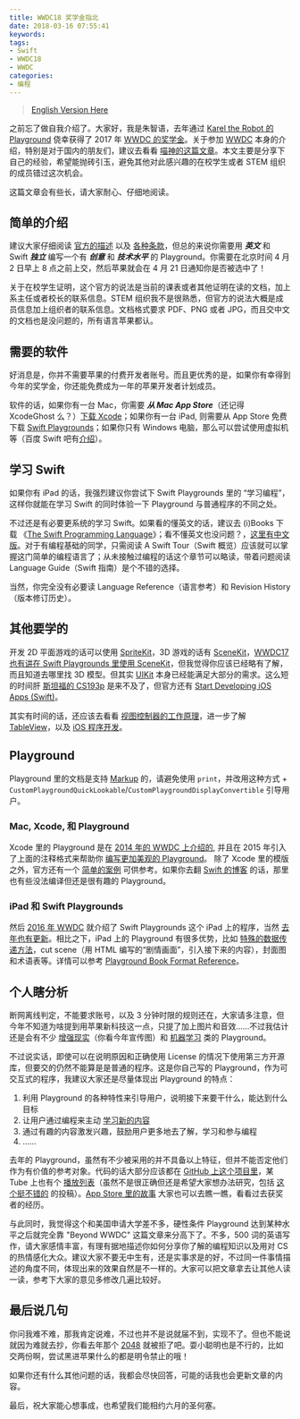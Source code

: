 ```yaml
---
title: WWDC18 奖学金指北
date: 2018-03-16 07:55:41
keywords:
tags:
- Swift
- WWDC18
- WWDC
categories:
- 编程
---
```


> [English Version Here](https://apollozhu.github.io/2018/03/15/wwdc18-scholarships-info/)

之前忘了做自我介绍了。大家好，我是朱智语，去年通过 [Karel the Robot 的 Playground](https://github.com/ApolloZhu/Swifty-Karel/tree/master) 侥幸获得了 2017 年 [WWDC 的奖学金](https://developer.apple.com/wwdc/scholarships/)。关于参加 [WWDC](https://developer.apple.com/wwdc) 本身的介绍，特别是对于国内的朋友们，建议去看看 [喵神的这篇文章](https://onevcat.com/2016/04/first-wwdc/)。本文主要是分享下自己的经验，希望能抛砖引玉，避免其他对此感兴趣的在校学生或者 STEM 组织的成员错过这次机会。

这篇文章会有些长，请大家耐心、仔细地阅读。

<!-- more -->

## 简单的介绍

建议大家仔细阅读 [官方的描述](https://developer.apple.com/wwdc/scholarships/) 以及 [各种条款](https://developer.apple.com/wwdc/scholarships/terms/WWDC18-Scholarship-Terms-and-Conditions.pdf)，但总的来说你需要用 ***英文*** 和 Swift ***独立*** 编写一个有 ***创意*** 和 ***技术水平*** 的 Playground。你需要在北京时间 4 月 2 日早上 8 点之前上交，然后苹果就会在 4 月 21 日通知你是否被选中了！

关于在校学生证明，这个官方的说法是当前的课表或者其他证明在读的文档，加上系主任或者校长的联系信息。STEM 组织我不是很熟悉，但官方的说法大概是成员信息加上组织者的联系信息。文档格式要求 PDF、PNG 或者 JPG，而且交中文的文档也是没问题的，所有语言苹果都认。

## 需要的软件

好消息是，你并不需要苹果的付费开发者账号。而且更优秀的是，如果你有幸得到今年的奖学金，你还能免费成为一年的苹果开发者计划成员。

软件的话，如果你有一台 Mac，你需要 ***从 Mac App Store***（还记得 XcodeGhost 么？）[下载 Xcode](https://itunes.apple.com/app/id497799835)；如果你有一台 iPad, 则需要从 App Store 免费下载 [Swift Playgrounds](https://itunes.apple.com/app/id908519492)；如果你只有 Windows 电脑，那么可以尝试使用虚拟机等（百度 Swift 吧有[介绍](http://tieba.baidu.com/p/3092530089)）。

## 学习 Swift

如果你有 iPad 的话，我强烈建议你尝试下 Swift Playgrounds 里的 “学习编程”，这样你就能在学习 Swift 的同时体验一下 Playground 与普通程序的不同之处。

不过还是有必要更系统的学习 Swift。如果看的懂英文的话，建议去 (i)Books 下载 《[The Swift Programming Language](https://itunes.apple.com/book/id1002622538)》；看不懂英文也没问题？，[这里有中文版](https://www.cnswift.org/)。对于有编程基础的同学，只需阅读 A Swift Tour（Swift 概览）应该就可以掌握这门简单的编程语言了；从未接触过编程的话这个章节可以略读，带着问题阅读 Language Guide（Swift 指南）是个不错的选择。

当然，你完全没有必要读 Language Reference（语言参考）和 Revision History（版本修订历史）。

## 其他要学的

开发 2D 平面游戏的话可以使用 [SpriteKit](https://developer.apple.com/spritekit/)，3D 游戏的话有 [SceneKit](https://developer.apple.com/scenekit/)，[WWDC17 也有讲在 Swift Playgrounds 里使用 SceneKit](https://developer.apple.com/videos/play/wwdc2017/605/)，但我觉得你应该已经略有了解，而且知道去哪里找 3D 模型。但其实 [UIKit](https://developer.apple.com/documentation/uikit) 本身已经能满足大部分的需求。这么短的时间肝 [斯坦福的 CS193p](https://www.bilibili.com/video/av16339375) 是来不及了，但官方还有 [Start Developing iOS Apps (Swift)](https://developer.apple.com/library/content/referencelibrary/GettingStarted/DevelopiOSAppsSwift/)。

其实有时间的话，还应该去看看 [视图控制器的工作原理](https://developer.apple.com/library/content/featuredarticles/ViewControllerPGforiPhoneOS)，进一步了解 [TableView](https://developer.apple.com/library/content/documentation/UserExperience/Conceptual/TableView_iPhone/AboutTableViewsiPhone/AboutTableViewsiPhone.html)，以及 [iOS 程序开发](https://developer.apple.com/library/content/documentation/iPhone/Conceptual/iPhoneOSProgrammingGuide/Introduction/Introduction.html)。

## Playground

Playground 里的文档是支持 [Markup](https://developer.apple.com/library/content/documentation/Xcode/Reference/xcode_markup_formatting_ref/) 的，请避免使用 `print`，并改用这种方式 + `CustomPlaygroundQuickLookable`/`CustomPlaygroundDisplayConvertible` 引导用户。

### Mac, Xcode, 和 Playground

Xcode 里的 Playground 是在 [2014 年的 WWDC 上介绍的](https://developer.apple.com/videos/play/wwdc2014/408/), 并且在 2015 年引入了上面的注释格式来帮助你 [编写更加美观的 Playground](https://developer.apple.com/videos/play/wwdc2015/405/)。 除了 Xcode 里的模版之外，官方还有一个 [简单的案例](https://developer.apple.com/library/content/samplecode/StarterPlaygroundBook/Introduction/Intro.html) 可供参考。如果你去翻 [Swift 的博客](https://developer.apple.com/swift/blog/) 的话，那里也有些没法编译但还是很有趣的 Playground。

### iPad 和 Swift Playgrounds

然后 [2016 年 WWDC](https://developer.apple.com/videos/play/wwdc2016/408/) 就介绍了 Swift Playgrounds 这个 iPad 上的程序，当然 [去年也有更新](https://developer.apple.com/videos/play/wwdc2017/408/)。相比之下，iPad 上的 Playground 有很多优势，比如 [特殊的数据传递方法](https://developer.apple.com/library/content/samplecode/TalkingToTheLiveView/Introduction/Intro.html)，cut scene（用 HTML 编写的“剧情画面”，引入接下来的内容），封面图和术语表等。详情可以参考 [Playground Book Format Reference](https://developer.apple.com/library/content/documentation/Xcode/Conceptual/swift_playgrounds_doc_format/)。

## 个人瞎分析

断网离线判定，不能要求账号，以及 3 分钟时限的规则还在，大家请多注意，但今年不知道为啥提到用苹果新科技这一点，只提了加上图片和音效……不过我估计还是会有不少 [增强现实](https://developer.apple.com/arkit)（你看今年宣传图）和 [机器学习](https://developer.apple.com/coreml) 类的 Playground。

不过说实话，即使可以在说明原因和正确使用 License 的情况下使用第三方开源库，但要交的仍然不能算是是普通的程序。这是你自己写的 Playground，作为可交互式的程序，我建议大家还是尽量体现出 Playground 的特点：

1. 利用 Playground 的各种特性来引导用户，说明接下来要干什么，能达到什么目标
2. 让用户通过编程来主动 [学习新的内容](https://developer.apple.com/videos/play/wwdc2017/416/)
3. 通过有趣的内容激发兴趣，鼓励用户更多地去了解，学习和参与编程
4. ……

去年的 Playground，虽然有不少被采用的并不具备以上特征，但并不能否定他们作为有价值的参考对象。代码的话大部分应该都在 [GitHub 上这个项目里](https://github.com/wwdc/2017)，某Tube 上也有个 [播放列表](https://www.youtube.com/playlist?list=PLl469UE7Uwr0bdon2CvnpxmQs16qu4nkf)（虽然不是很正确但还是希望大家想办法研究，包括 [这个挺不错的](https://www.youtube.com/watch?v=cq_zLMKB-SE) 的投稿）。[App Store 里的故事](https://itunes.apple.com/story/id1358780266) 大家也可以去瞧一瞧，看看过去获奖者的经历。

与此同时，我觉得这个和美国申请大学差不多，硬性条件 Playground 达到某种水平之后就完全靠 "Beyond WWDC" 这篇文章来分高下了。不多，500 词的英语写作，请大家感情丰富，有理有据地描述你如何分享你了解的编程知识以及用对 CS 的热情感化大众。建议大家不要无中生有，还是实事求是的好，不过同一件事情描述的角度不同，体现出来的效果自然是不一样的。大家可以把文章拿去让其他人读一读，参考下大家的意见多修改几遍比较好。

## 最后说几句

你问我难不难，那我肯定说难，不过也并不是说就届不到，实现不了。但也不能说就因为难就去抄，你看去年那个 [2048](https://github.com/wwdc/2017/issues/7) 就被拒了吧。耍小聪明也是不行的，比如交两份啊，尝试黑进苹果什么的都是明令禁止的哦！

如果你还有什么其他问题的话，我都会尽快回答，可能的话我也会更新文章的内容。

最后，祝大家能心想事成，也希望我们能相约六月的圣何塞。
